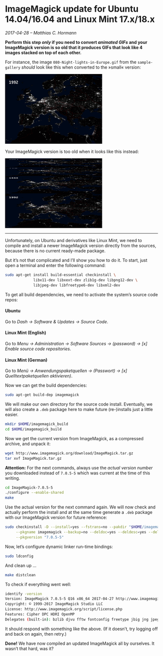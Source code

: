 # ImageMagick update for Ubuntu 14.04/16.04 and Linux Mint 17.x/18.x

_2017-04-28 – Matthias C. Hormann_

**Perform this step _only_ if you need to convert _animated GIFs_ and your ImageMagick version is so old that it produces GIFs that look like 4 images stacked on top of each other.**

For instance, the image `080-Night-lights-in-Europe.gif` from the `sample-gallery` _should_ look like this when converted to the »small« version:

![s/080-Night-lights-in-Europe.s.gif](good.gif)

Your ImageMagick version is too old when it looks like this instead:

![s/080-Night-lights-in-Europe.s.gif](bad.gif)

---

Unfortunately, on Ubuntu and derivatives like Linux Mint, we need to compile and install a newer ImageMagick version directly from the sources, because there is no current ready-made package.

But it’s not that complicated and I’ll show you how to do it. To start, just open a terminal and enter the following command:

```bash
sudo apt-get install build-essential checkinstall \
             libx11-dev libxext-dev zlib1g-dev libpng12-dev \
             libjpeg-dev libfreetype6-dev libxml2-dev
```

To get all build dependencies, we need to activate the system’s source code repos:

#### Ubuntu

Go to _Dash → Software & Updates → Source Code_.

#### Linux Mint (English)

Go to _Menu → Administration → Software Sources → (password) → [x] Enable source code repositories_.

#### Linux Mint (German)

Go to _Menü → Anwendungspaketquellen → (Passwort) → [x] Quelltextpaketquellen aktivieren)_.

Now we can get the build dependencies:

```bash
sudo apt-get build-dep imagemagick
```

We will make our own directory for the source code install. Eventually, we will also create a `.deb` package here to make future (re-)installs just a little easier.

```bash
mkdir $HOME/imagemagick_build
cd $HOME/imagemagick_build
```

Now we get the current version from ImageMagick, as a compressed archive, and unpack it:

```bash
wget http://www.imagemagick.org/download/ImageMagick.tar.gz
tar xvf ImageMagick.tar.gz
```

**Attention:** For the next commands, always use the _actual version number_ you downloaded instead of `7.0.5-5` which was current at the time of this writing.

```bash
cd ImageMagick-7.0.5-5
./configure --enable-shared
make
```

Use the actual version for the next command again. We will now check and actually perform the install and at the same time generate a `.deb` package with our ImageMagick version for future reference:

```bash
sudo checkinstall -D --install=yes --fstrans=no --pakdir "$HOME/imagemagick_build" \
     --pkgname imagemagick --backup=no --deldoc=yes --deldesc=yes --delspec=yes --default \
     --pkgversion "7.0.5-5"
```

Now, let’s configure dynamic linker run-time bindings:

```bash
sudo ldconfig
```

And clean up …

```bash
make distclean
```

To check if everything went well:

```bash
identify -version
Version: ImageMagick 7.0.5-5 Q16 x86_64 2017-04-27 http://www.imagemagick.org
Copyright: © 1999-2017 ImageMagick Studio LLC
License: http://www.imagemagick.org/script/license.php
Features: Cipher DPC HDRI OpenMP
Delegates (built-in): bzlib djvu fftw fontconfig freetype jbig jng jpeg lcms lqr lzma openexr pangocairo png tiff wmf x xml zlib
```

It should respond with something like the above. (If it doesn’t, try logging off and back on again, then retry.)

**Done!** We have now compiled an updated ImageMagick all by ourselves. It wasn’t that hard, was it?
